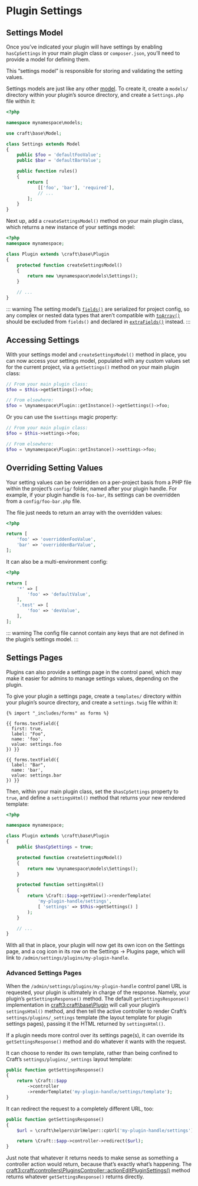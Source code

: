 # Plugin Settings

## Settings Model

Once you’ve indicated your plugin will have settings by enabling `hasCpSettings` in your main plugin class or `composer.json`, you’ll need to provide a model for defining them.

This “settings model” is responsible for storing and validating the setting values.

Settings models are just like any other [model](https://www.yiiframework.com/doc/guide/2.0/en/structure-models). To create it, create a `models/` directory within your plugin’s source directory, and create a `Settings.php` file within it:

```php
<?php

namespace mynamespace\models;

use craft\base\Model;

class Settings extends Model
{
    public $foo = 'defaultFooValue';
    public $bar = 'defaultBarValue';

    public function rules()
    {
        return [
            [['foo', 'bar'], 'required'],
            // ...
        ];
    }
}
```

Next up, add a `createSettingsModel()` method on your main plugin class, which returns a new instance of your settings model:

```php
<?php
namespace mynamespace;

class Plugin extends \craft\base\Plugin
{
    protected function createSettingsModel()
    {
        return new \mynamespace\models\Settings();
    }

    // ...
}
```

::: warning
The setting model’s [`fields()`](<https://www.yiiframework.com/doc/api/2.0/yii-base-model#fields()-detail>) are serialized for project config, so any complex or nested data types that aren’t compatible with [`toArray()`](<https://www.yiiframework.com/doc/api/2.0/yii-base-arrayabletrait#toArray()-detail>) should be excluded from `fields()` and declared in [`extraFields()`](<https://www.yiiframework.com/doc/api/2.0/yii-base-arrayabletrait#extraFields()-detail>) instead.
:::

## Accessing Settings

With your settings model and `createSettingsModel()` method in place, you can now access your settings model, populated with any custom values set for the current project, via a `getSettings()` method on your main plugin class:

```php
// From your main plugin class:
$foo = $this->getSettings()->foo;

// From elsewhere:
$foo = \mynamespace\Plugin::getInstance()->getSettings()->foo;
```

Or you can use the `$settings` magic property:

```php
// From your main plugin class:
$foo = $this->settings->foo;

// From elsewhere:
$foo = \mynamespace\Plugin::getInstance()->settings->foo;
```

## Overriding Setting Values

Your setting values can be overridden on a per-project basis from a PHP file within the project’s `config/` folder, named after your plugin handle. For example, if your plugin handle is `foo-bar`, its settings can be overridden from a `config/foo-bar.php` file.

The file just needs to return an array with the overridden values:

```php
<?php

return [
    'foo' => 'overriddenFooValue',
    'bar' => 'overriddenBarValue',
];
```

It can also be a multi-environment config:

```php
<?php

return [
    '*' => [
        'foo' => 'defaultValue',
    ],
    '.test' => [
        'foo' => 'devValue',
    ],
];
```

::: warning
The config file cannot contain any keys that are not defined in the plugin’s settings model.
:::

## Settings Pages

Plugins can also provide a settings page in the control panel, which may make it easier for admins to manage settings values, depending on the plugin.

To give your plugin a settings page, create a `templates/` directory within your plugin’s source directory, and create a `settings.twig` file within it:

```twig
{% import "_includes/forms" as forms %}

{{ forms.textField({
  first: true,
  label: "Foo",
  name: 'foo',
  value: settings.foo
}) }}

{{ forms.textField({
  label: "Bar",
  name: 'bar',
  value: settings.bar
}) }}
```

Then, within your main plugin class, set the `$hasCpSettings` property to `true`, and define a `settingsHtml()` method that returns your new rendered template:

```php
<?php

namespace mynamespace;

class Plugin extends \craft\base\Plugin
{
    public $hasCpSettings = true;

    protected function createSettingsModel()
    {
        return new \mynamespace\models\Settings();
    }

    protected function settingsHtml()
    {
        return \Craft::$app->getView()->renderTemplate(
            'my-plugin-handle/settings',
            [ 'settings' => $this->getSettings() ]
        );
    }

    // ...
}
```

With all that in place, your plugin will now get its own icon on the Settings page, and a cog icon in its row on the Settings → Plugins page, which will link to `/admin/settings/plugins/my-plugin-handle`.

### Advanced Settings Pages

When the `/admin/settings/plugins/my-plugin-handle` control panel URL is requested, your plugin is ultimately in charge of the response. Namely, your plugin’s `getSettingsResponse()` method. The default `getSettingsResponse()` implementation in <craft3:craft\base\Plugin> will call your plugin’s `settingsHtml()` method, and then tell the active controller to render Craft’s `settings/plugins/_settings` template (the layout template for plugin settings pages), passing it the HTML returned by `settingsHtml()`.

If a plugin needs more control over its settings page(s), it can override its `getSettingsResponse()` method and do whatever it wants with the request.

It can choose to render its own template, rather than being confined to Craft’s `settings/plugins/_settings` layout template:

```php
public function getSettingsResponse()
{
    return \Craft::$app
        ->controller
        ->renderTemplate('my-plugin-handle/settings/template');
}
```

It can redirect the request to a completely different URL, too:

```php
public function getSettingsResponse()
{
    $url = \craft\helpers\UrlHelper::cpUrl('my-plugin-handle/settings');

    return \Craft::$app->controller->redirect($url);
}
```

Just note that whatever it returns needs to make sense as something a controller action would return, because that’s exactly what’s happening. The <craft3:craft\controllers\PluginsController::actionEditPluginSettings()> method returns whatever `getSettingsResponse()` returns directly.
